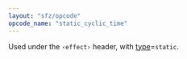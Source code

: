 ```yaml
---
layout: "sfz/opcode"
opcode_name: "static_cyclic_time"
---
```

Used under the `‹effect›` header, with [type]=`static`.

[type]: type#static
